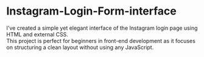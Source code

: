 # Instagram-Login-Form-interface
I've created a simple yet elegant interface of the Instagram login page using HTML and external CSS. <br> 
This project is perfect for beginners in front-end development as it focuses on structuring a clean layout without using any JavaScript.
